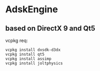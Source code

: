 # AdskEngine
## based on DirectX 9 and Qt5  
vcpkg req:  
```
vcpkg install dxsdk-d3dx
vcpkg install qt5
vcpkg install assimp
vcpkg install joltphysics
```
